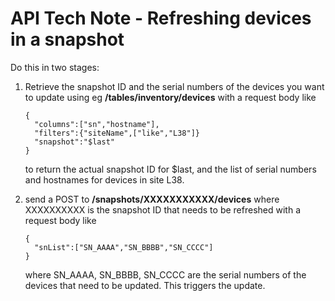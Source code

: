 # API Tech Note - Refreshing devices in a snapshot

Do this in two stages:

1.  Retrieve the snapshot ID and the serial numbers of the devices you
    want to update using eg **/tables/inventory/devices** with a request
    body like

    <div class="code panel pdl" style="border-width: 1px;">

    <div class="codeContent panelContent pdl">

    ``` jscript
    {
      "columns":["sn","hostname"],
      "filters":{"siteName",["like","L38"]}
      "snapshot":"$last"
    }
    ```

    </div>

    </div>

    to return the actual snapshot ID for $last, and the list of serial
    numbers and hostnames for devices in site L38.

2.  send a POST to **/snapshots/XXXXXXXXXXX/devices** where XXXXXXXXXX
    is the snapshot ID that needs to be refreshed with a request body
    like

    <div class="code panel pdl" style="border-width: 1px;">

    <div class="codeContent panelContent pdl">

    ``` jscript
    {
      "snList":["SN_AAAA","SN_BBBB","SN_CCCC"]
    }
    ```

    </div>

    </div>

    where SN_AAAA, SN_BBBB, SN_CCCC are the serial numbers of the
    devices that need to be updated. This triggers the update.  
